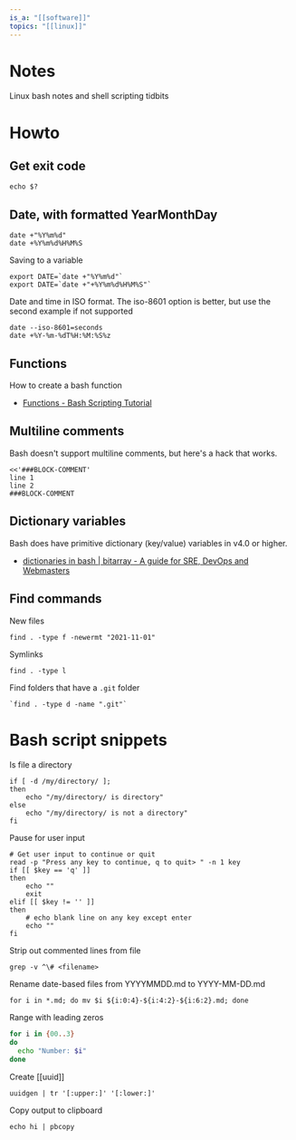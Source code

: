 ```yaml
---
is_a: "[[software]]"
topics: "[[linux]]"
---
```

# Notes
Linux bash notes and shell scripting tidbits

# Howto
## Get exit code
```
echo $?
```

## Date, with formatted YearMonthDay
```
date +"%Y%m%d"
date +%Y%m%d%H%M%S
```

Saving to a variable
```
export DATE=`date +"%Y%m%d"`
export DATE=`date +"+%Y%m%d%H%M%S"`
```

Date and time in ISO format. The iso-8601 option is better, but use the second example if not supported
```
date --iso-8601=seconds
date +%Y-%m-%dT%H:%M:%S%z
```
## Functions
How to create a bash function
* [Functions - Bash Scripting Tutorial](https://ryanstutorials.net/bash-scripting-tutorial/bash-functions.php)

## Multiline comments
Bash doesn't support multiline comments, but here's a hack that works.
```
<<'###BLOCK-COMMENT'
line 1
line 2
###BLOCK-COMMENT
```

## Dictionary variables
Bash does have primitive dictionary (key/value) variables in v4.0 or higher.
* [dictionaries in bash | bitarray - A guide for SRE, DevOps and Webmasters](https://www.bitarray.io/dictionaries-in-bash/)

## Find commands
New files
```
find . -type f -newermt "2021-11-01"
```

Symlinks
```
find . -type l
```

Find folders that have a `.git` folder
```
`find . -type d -name ".git"`
```
# Bash script snippets

Is file a directory
```
if [ -d /my/directory/ ];
then
    echo "/my/directory/ is directory"
else
    echo "/my/directory/ is not a directory"
fi
```

Pause for user input
```
# Get user input to continue or quit
read -p "Press any key to continue, q to quit> " -n 1 key
if [[ $key == 'q' ]]
then
	echo ""
	exit
elif [[ $key != '' ]]
then
	# echo blank line on any key except enter
	echo ""
fi
```

Strip out commented lines from file
```
grep -v ^\# <filename>
```

Rename date-based files from YYYYMMDD.md to YYYY-MM-DD.md
```
for i in *.md; do mv $i ${i:0:4}-${i:4:2}-${i:6:2}.md; done
```
Range with leading zeros
```sh
for i in {00..3}
do
  echo "Number: $i"
done
```

Create [[uuid]]
```
uuidgen | tr '[:upper:]' '[:lower:]'
```

Copy output to clipboard
```
echo hi | pbcopy
```
